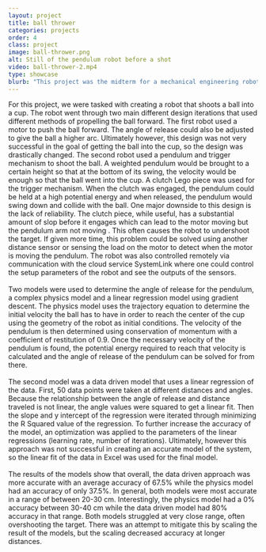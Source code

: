 ```yaml
---
layout: project
title: ball thrower
categories: projects
order: 4
class: project
image: ball-thrower.png
alt: Still of the pendulum robot before a shot
video: ball-thrower-2.mp4
type: showcase
blurb: "This project was the midterm for a mechanical engineering robotics class. We were tasked with creating a robot that shoots a ball into a cup. The final design iteration used a pendulum mechanism to propel the ball. The robot used a physics-based model using the trajectory and conservation of energy equations to calculate the required height of the pendulum. The robot also used a data-driven model that used linear regression to determine the height of the pendulum."
---
```


For this project, we were tasked with creating a robot that shoots a ball into a cup. The robot went through two main different design iterations that used different methods of propelling the ball forward. The first robot used a motor to push the ball forward. The angle of release could also be adjusted to give the ball a higher arc. Ultimately however, this design was not very successful in  the goal of getting the ball into the cup, so the design was drastically changed. The second robot used a pendulum and trigger mechanism to shoot the ball. A weighted pendulum would be brought to a certain height so that at the bottom of its swing, the velocity would be enough so that the ball went into the cup. A clutch Lego piece was used for the trigger mechanism. When the clutch was engaged, the pendulum could be held at a high potential energy and when released, the pendulum would swing down and collide with the ball. One major downside to this design is the lack of reliability. The clutch piece, while useful, has a substantial amount of slop before it engages which can lead to the motor moving but the pendulum arm not moving . This often causes the robot to undershoot the target. If given more time, this problem could be solved using another distance sensor or sensing the load on the motor to detect when the motor is moving the pendulum. The robot was also controlled remotely via communication with the cloud service SystemLink where one could control the setup parameters of the robot and see the outputs of the sensors. 
<br><br>
Two models were used to determine the angle of release for the pendulum, a complex physics model and a linear regression model using gradient descent. The physics model uses the trajectory equation to determine the initial velocity the ball has to have in order to reach the center of the cup using the geometry of the robot as initial conditions. The velocity of the pendulum is then determined using conservation of momentum with a coefficient of restitution of 0.9. Once the necessary velocity of the pendulum is found, the potential energy required to reach that velocity is calculated and the angle of release of the pendulum can be solved for from there. 
<br><br>
The second model was a data driven model that uses a linear regression of the data. First, 50 data points were taken at different distances and angles. Because the relationship between the angle of release and distance traveled is not linear, the angle values were squared to get a linear fit. Then the slope and y intercept of the regression were iterated through minimizing the R Squared value of the regression. To further increase the accuracy of the model, an optimization was applied to the parameters of the linear regressions (learning rate, number of iterations). Ultimately, however this approach was not successful in creating an accurate model of the system, so the linear fit of the data in Excel was used for the final model.
<br><br>
The results of the models show that overall, the data driven approach was more accurate with an average accuracy of 67.5% while the physics model had an accuracy of only 37.5%. In general, both models were most accurate in a range of between 20-30 cm. Interestingly, the physics model had a 0% accuracy between 30-40 cm while the data driven model had 80% accuracy in that range. Both models struggled at very close range, often overshooting the target. There was an attempt to mitigate this by scaling the result of the models, but the scaling decreased accuracy at longer distances.